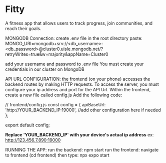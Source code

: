 <h1>Fitty</h1>
A fitness app that allows users to track progress, join communities, and reach their goals.

MONGODB Connection:
create .env file in the root directory
paste:
 MONGO_URI=mongodb+srv://<db_username>:<db_password>@cluster0.uisle.mongodb.net/?retryWrites=true&w=majority&appName=Cluster0

add your username and password to .env file
You must create your credentials in our cluster on MongoDB

API URL CONFIGURATION:
the frontend (on your phone) accesses the backend routes by making HTTP requests.
To access the server, you must configure your ip address and port for the API Url.
Within the frontend, create a new file called config.js
Add the following code:

// frontend/config.js
const config = {
    apiBaseUrl: 'http://YOUR_BACKEND_IP:19000',
    //add other configuration here if needed
  };
  
  export default config;

**Replace 'YOUR_BACKEND_IP' with your device's actual ip address**
ex: http://123.456.7.890:19000

RUNNING THE APP:
run the backend: npm start
run the frontend: 
    navigate to frontend (cd frontend) 
    then type: npx expo start



